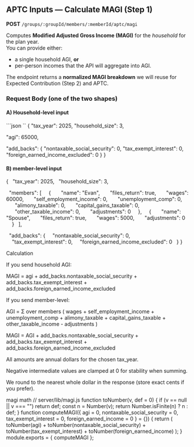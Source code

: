 ## APTC Inputs — Calculate MAGI (Step 1)

**POST** `/groups/:groupId/members/:memberId/aptc/magi`

Computes **Modified Adjusted Gross Income (MAGI)** for the *household* for the plan year.  
You can provide either:
- a single household AGI, **or**
- per-person incomes that the API will aggregate into AGI.

The endpoint returns a **normalized MAGI breakdown** we will reuse for Expected Contribution (Step 2) and APTC.

### Request Body (one of the two shapes)

#### A) Household-level input

```json ``
{
  "tax_year": 2025,
  "household_size": 3,

  "agi": 65000,

  "add_backs": {
    "nontaxable_social_security": 0,
    "tax_exempt_interest": 0,
    "foreign_earned_income_excluded": 0
  }
}


#### B) member-level input

{
  "tax_year": 2025,
  "household_size": 3,

  "members": [
    {
      "name": "Evan",
      "files_return": true,
      "wages": 60000,
      "self_employment_income": 0,
      "unemployment_comp": 0,
      "alimony_taxable": 0,
      "capital_gains_taxable": 0,
      "other_taxable_income": 0,
      "adjustments": 0
    },
    {
      "name": "Spouse",
      "files_return": true,
      "wages": 5000,
      "adjustments": 0
    }
  ],

  "add_backs": {
    "nontaxable_social_security": 0,
    "tax_exempt_interest": 0,
    "foreign_earned_income_excluded": 0
  }
}


Calculation

If you send household AGI:

MAGI = agi
     + add_backs.nontaxable_social_security
     + add_backs.tax_exempt_interest
     + add_backs.foreign_earned_income_excluded


If you send member-level:

AGI = Σ over members (
        wages
      + self_employment_income
      + unemployment_comp
      + alimony_taxable
      + capital_gains_taxable
      + other_taxable_income
      - adjustments
     )

MAGI = AGI
     + add_backs.nontaxable_social_security
     + add_backs.tax_exempt_interest
     + add_backs.foreign_earned_income_excluded


All amounts are annual dollars for the chosen tax_year.

Negative intermediate values are clamped at 0 for stability when summing.

We round to the nearest whole dollar in the response (store exact cents if you prefer).

magi math
// server/lib/magi.js
function toNumber(v, def = 0) {
  if (v == null || v === "") return def;
  const n = Number(v);
  return Number.isFinite(n) ? n : def;
}
function computeMAGI({ agi = 0, nontaxable_social_security = 0, tax_exempt_interest = 0, foreign_earned_income = 0 } = {}) {
  return (
    toNumber(agi) +
    toNumber(nontaxable_social_security) +
    toNumber(tax_exempt_interest) +
    toNumber(foreign_earned_income)
  );
}
module.exports = { computeMAGI };